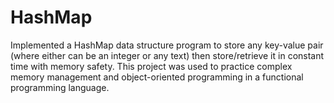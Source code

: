 # HashMap
Implemented a HashMap data structure program to store any key-value pair (where either can be an integer or any text) then store/retrieve it in constant time with memory safety. This project was used to practice complex memory management and object-oriented programming in a functional programming language.
